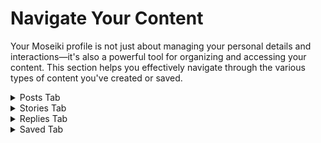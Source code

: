# Navigate Your Content

Your Moseiki profile is not just about managing your personal details and interactions—it's also a powerful tool for organizing and accessing your content. This section helps you effectively navigate through the various types of content you've created or saved.

<details>

<summary>Posts Tab</summary>

You can view all your posts by selecting the Posts Tab from your profile. **Posts** are your main content on Moseiki. Here, you can view all the posts you've shared, including photos, videos, and polls. This tab allows you to track the engagement each post receives and manage them directly with options like edit or delete.

</details>

<details>

<summary>Stories Tab</summary>

You can view the stories you shared by clicking the Stories Tab in your profile. **Stories** provide a dynamic way to share content that is visible for 24 hours before disappearing. In this tab, you can view past stories, see viewer statistics, and access stories you've archived. Learn [How to Create and Share a Story](../../moseiki-features/your-stories.md#create-and-share-a-story).

</details>

<details>

<summary>Replies Tab</summary>

You can view your replies **Replies** to your interactions on posts made by others by clicking the Replies Tab in your profile. This tab organizes all the comments you've made across Moseiki, allowing you to revisit conversations or follow up on discussions.

</details>

<details>

<summary>Saved Tab</summary>

You can view your sved posts from other users by clicking the Saved Tab in your profile. The **Saved** section is your personal collection of posts and content that you find meaningful or want to access quickly in the future. Here, you can organize saved posts into collections or categories for easy retrieval.

</details>
